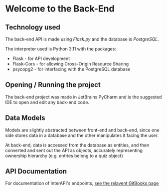 # Welcome to the Back-End

## Technology used
The back-end API is made using *Flask.py* and the database is *PostgreSQL*.

The interpreter used is Python 3.11 with the packages:
- Flask - for API development
- Flask-Cors - for allowing Cross-Origin Resource Sharing
- psycopg2 - for interfacing with the PostgreSQL database

## Opening / Running the project
The back-end project was made in JetBrains PyCharm and is the suggested IDE to open and edit any back-end code.

## Data Models
Models are slightly abstracted between front-end and back-end,
since one side stores data in a database and the other manipulates it facing the user.

At back-end, data is accessed from the database as entities,
and then converted and sent out the API as objects,
accurately representing ownership hierarchy (e.g. entries belong to a quiz object)

## API Documentation
For documentation of InterAPI's endpoints, [see the relavent GitBooks page](https://christopher-wilson.gitbook.io/interapi/)